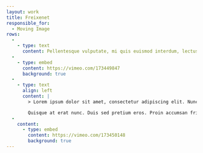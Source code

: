 ```yaml
---
layout: work
title: Freixenet
responsible_for:
  - Moving Image
rows:
  -
    - type: text
      content: Pellentesque vulputate, mi quis euismod interdum, lectus justo ultricies nunc, at aliquam ante velit sit amet nulla. Morbi at felis in leo maximus dignissim. Nunc tincidunt elementum turpis et auctor. Quisque cursus urna a velit placerat, ac euismod est accumsan. Aenean ut sapien placerat felis efficitur vestibulum vel egestas lectus. Nulla euismod enim ante, quis hendrerit lectus auctor ut. Cras eget sem convallis, molestie orci id, venenatis augue. Cras eu nunc tincidunt, auctor sapien vitae, luctus augue. Aenean placerat varius eros eget placerat.
  -
    - type: embed
      content: https://vimeo.com/173449847
      background: true
  -
    - type: text
      align: left
      content: |
        > Lorem ipsum dolor sit amet, consectetur adipiscing elit. Nunc id turpis nisi. Mauris a mattis eros, sed vehicula nunc.

        Quisque at erat nunc. Duis sed pretium eros. Proin accumsan fringilla vehicula. Cras venenatis, lacus sed ornare sagittis, lectus ex laoreet nulla, at imperdiet diam massa non augue. Nunc dictum tincidunt aliquam. In congue ex in augue volutpat, at aliquam diam vulputate. Curabitur et accumsan velit. Curabitur fermentum nisl eu rutrum sagittis. Cras vitae risus ut mauris molestie tristique a a justo. Pellentesque malesuada ex sed quam accumsan finibus.
  -
    content:
      - type: embed
        content: https://vimeo.com/173450148
        background: true
---
```

